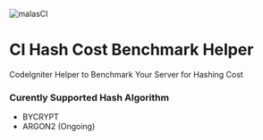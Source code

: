 ![malasCI](https://raw.github.com/maalas/media/master/logo/malasCI/banner.png)

# CI Hash Cost Benchmark Helper
CodeIgniter Helper to Benchmark Your Server for Hashing Cost

### Curently Supported Hash Algorithm

* BYCRYPT
* ARGON2 (Ongoing)
